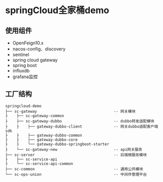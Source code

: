 # springCloud全家桶demo

## 使用组件
* OpenFeign10.x
* nacos-config、discovery
* sentinel
* spring cloud gateway
* spring boot
* influxdb
* grafana监控

## 工厂结构
``` 
springcloud-demo
├── sc-gateway                                  -- 网关模块
├    ├── sc-gateway-common
├    ├── sc-gateway-dubbo                       -- dubbo转发适配模块
├    ├    ├── gateway-dubbo-client              -- 网关dubbo适配客户端sdk
├    ├    ├── gateway-dubbo-common
├    ├    ├── gateway-dubbo-core
├    ├    └── gateway-dubbo-springboot-starter
├    └── sc-gateway-new                         -- api网关服务
├── sc-server                                   -- 后端微服务模块
├    ├── sc-service-api
├    └── sc-service-api-common
├── sc-common                                   -- 通用公共模块
└── sc-ops-union                                -- 中间件管理平台
```
